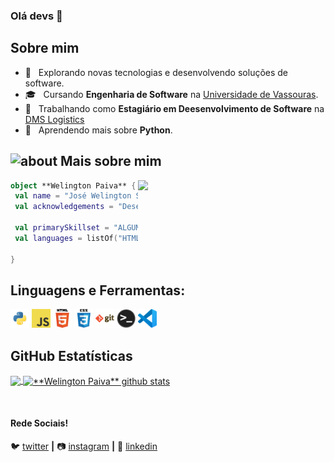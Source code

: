 ### Olá devs 👋

## Sobre mim

- 🤔 &nbsp; Explorando novas tecnologias e desenvolvendo soluções de software.
- 🎓 &nbsp; Cursando **Engenharia de Software** na <a href="https://www.universidadedevassouras.edu.br/">Universidade de Vassouras</a>.
- 💼 &nbsp; Trabalhando como **Estagiário em Deesenvolvimento de Software** na <a href="https://www.dmslog.com/">DMS Logistics</a>
- 🌱 &nbsp; Aprendendo mais sobre **Python**.

## <img width="45" alt="about" src="https://raw.github.com/elizarov/elizarov/master/about.png"> Mais sobre mim

<img align="right" width="300" src="https://i2.wp.com/allhtaccess.info/wp-content/uploads/2018/03/programming.gif?fit=1281%2C716&ssl=1" />

```kotlin
object **Welington Paiva** {
 val name = "José Welington Simão Paiva"
 val acknowledgements = "Desenvolvimento de Software"
 
 val primarySkillset = "ALGUMAS HABILIDADES"
 val languages = listOf("HTML", "CSS" "Python", "JavaScript") 

}
```

## **Linguagens e Ferramentas:**  

<code><img height="30" src="https://raw.githubusercontent.com/github/explore/80688e429a7d4ef2fca1e82350fe8e3517d3494d/topics/python/python.png"></code>
<code><img height="30" src="https://raw.githubusercontent.com/github/explore/80688e429a7d4ef2fca1e82350fe8e3517d3494d/topics/javascript/javascript.png"></code>
<code><img height="30" src="https://raw.githubusercontent.com/github/explore/80688e429a7d4ef2fca1e82350fe8e3517d3494d/topics/html/html.png"></code>
<code><img height="30" src="https://raw.githubusercontent.com/github/explore/80688e429a7d4ef2fca1e82350fe8e3517d3494d/topics/css/css.png"></code>
<code><img height="30" src="https://raw.githubusercontent.com/github/explore/80688e429a7d4ef2fca1e82350fe8e3517d3494d/topics/git/git.png"></code>
<code><img height="30" src="https://raw.githubusercontent.com/github/explore/80688e429a7d4ef2fca1e82350fe8e3517d3494d/topics/terminal/terminal.png"></code>
<code><img height="30" src="https://raw.githubusercontent.com/github/explore/80688e429a7d4ef2fca1e82350fe8e3517d3494d/topics/visual-studio-code/visual-studio-code.png"></code>


## **GitHub Estatísticas**

<a href="https://github.com/Gurupreet">
  <img align="center" src="https://github-readme-stats.vercel.app/api/top-langs/?username=dabliopaiva&theme=dracula&hide_langs_below=1" />
</a>

<a href="https://github.com/Gurupreet">
 <img align="center" src="https://github-readme-stats.vercel.app/api?username=dabliopaiva&show_icons=true&theme=dracula&line_height=27" alt="**Welington Paiva** github stats"/>
</a>


[twitter]: https://twitter.com/dablio_paiva/
[instagram]: https://www.instagram.com/paiva_simao/
[linkedin]: https://www.linkedin.com/in/welington-paiva-369a37130/
<br>

#### Rede Sociais!

🐦 [twitter][twitter] **|** 
📷 [instagram][instagram] **|** 
👔 [linkedin][linkedin]

